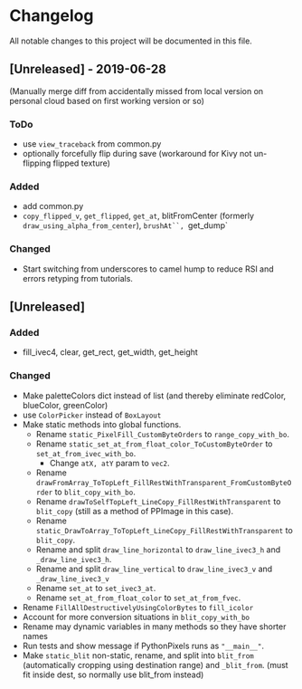 # Changelog
All notable changes to this project will be documented in this file.

## [Unreleased] - 2019-06-28
(Manually merge diff from accidentally missed from local
version on personal cloud based on first working version or so)
### ToDo
- use `view_traceback` from common.py
- optionally forcefully flip during save (workaround for Kivy
  not un-flipping flipped texture)

### Added
- add common.py
- `copy_flipped_v`, `get_flipped`, `get_at`,
  blitFromCenter (formerly `draw_using_alpha_from_center`),
  `brushAt``, `get_dump`

### Changed
- Start switching from underscores to camel hump to reduce RSI
  and errors retyping from tutorials.

## [Unreleased]
### Added
- fill_ivec4, clear, get_rect, get_width, get_height

### Changed
- Make paletteColors dict instead of list (and thereby eliminate
  redColor, blueColor, greenColor)
- use `ColorPicker` instead of `BoxLayout`
- Make static methods into global functions.
  - Rename `static_PixelFill_CustomByteOrders`
    to `range_copy_with_bo`.
  - Rename `static_set_at_from_float_color_ToCustomByteOrder`
    to `set_at_from_ivec_with_bo`.
    - Change `atX, atY` param to `vec2`.
  - Rename
    `drawFromArray_ToTopLeft_FillRestWithTransparent_FromCustomByteOrder`
    to `blit_copy_with_bo`.
  - Rename `drawToSelfTopLeft_LineCopy_FillRestWithTransparent`
    to `blit_copy` (still as a method of PPImage in this case).
  - Rename
    `static_DrawToArray_ToTopLeft_LineCopy_FillRestWithTransparent`
	to `blit_copy`.
  - Rename and split `draw_line_horizontal`
    to `draw_line_ivec3_h` and `_draw_line_ivec3_h`.
  - Rename and split `draw_line_vertical`
    to `draw_line_ivec3_v` and `_draw_line_ivec3_v`
  - Rename `set_at` to `set_ivec3_at`.
  - Rename `set_at_from_float_color` to `set_at_from_fvec`.
- Rename `FillAllDestructivelyUsingColorBytes` to `fill_icolor`
- Account for more conversion situations in `blit_copy_with_bo`
- Rename may dynamic variables in many methods so they have shorter names
- Run tests and show message if PythonPixels runs as `"__main__"`.
- Make `static_blit` non-static, rename, and split into `blit_from` (automatically cropping using destination range) and `_blit_from`. (must fit inside dest, so normally use blit_from instead)